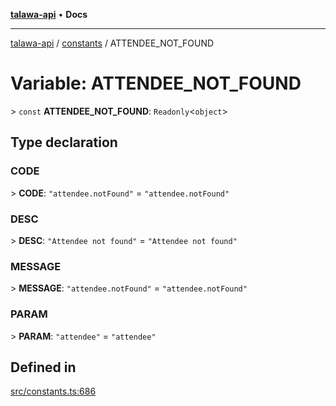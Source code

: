 [**talawa-api**](../../README.md) • **Docs**

***

[talawa-api](../../modules.md) / [constants](../README.md) / ATTENDEE\_NOT\_FOUND

# Variable: ATTENDEE\_NOT\_FOUND

\> `const` **ATTENDEE\_NOT\_FOUND**: `Readonly`\<`object`\>

## Type declaration

### CODE

\> **CODE**: `"attendee.notFound"` = `"attendee.notFound"`

### DESC

\> **DESC**: `"Attendee not found"` = `"Attendee not found"`

### MESSAGE

\> **MESSAGE**: `"attendee.notFound"` = `"attendee.notFound"`

### PARAM

\> **PARAM**: `"attendee"` = `"attendee"`

## Defined in

[src/constants.ts:686](https://github.com/PalisadoesFoundation/talawa-api/blob/c952c7a3bfd4b8b910fbae10313f5402ade5a9d4/src/constants.ts#L686)
